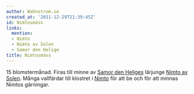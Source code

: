 ```yaml
---
author: Wahnstrom.se
created_at: '2011-12-29T21:39:45Z'
id: Nimtosmäss
links:
  mention:
  - Nimto
  - Nimto av Solen
  - Samor den Helige
title: Nimtosmäss
---
```


15 blomstermånad. Firas till minne av [Samor den Heliges] lärjunge [Nimto av Solen]. Många
vallfärdar till klostret i [Nimto] för att be och för att minnas Nimtos gärningar.

  [Samor den Heliges]: Samor_den_Helige
  [Nimto av Solen]: Nimto_av_Solen
  [Nimto]: Nimto